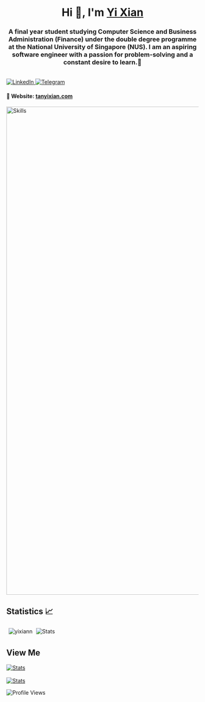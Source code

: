 <h1 align="center">Hi 👋, I'm <a href="https://tanyixian.com">Yi Xian</a></h1>
<h3 align="center">A final year student studying Computer Science and Business Administration (Finance) under the double degree programme at the National University of Singapore (NUS). I am an aspiring software engineer with a passion for problem-solving and a constant desire to learn.🌟</h3>

<br>

<a href="https://www.linkedin.com/in/tan-yi-xian/">
  <img src="https://img.shields.io/badge/LinkedIn-0077b5?style=flat&logo=linkedin" alt="LinkedIn" />
</a>
<a href="https://t.me/yixianns">
  <img src="https://img.shields.io/badge/Telegram-0088cc?style=flat&logo=telegram" alt="Telegram" />
</a>

<h4 align="Left"> 
🔗 Website:  <a href="https://tanyixian.com" target="_blank">tanyixian.com</a> </h4>

<img width="1275" alt="Skills" src="https://github.com/user-attachments/assets/4d02c4f6-8f20-4e37-8969-00edb232be3b" />

<h2 align="Left">Statistics 📈 </h2>

<!-- <img style="padding: 0.4em" align="center" src="https://github-readme-stats.vercel.app/api?username=yixiann&show_icons=true&locale=en&theme=dark"  alt="Stats" /> -->
<img style="padding: 0.4em" align="center" src="https://github-readme-streak-stats.herokuapp.com/?user=yixiann&theme=dark" alt="yixiann" />
<img align="center" src="https://github-readme-stats.vercel.app/api/top-langs?username=yixiann&show_icons=true&locale=en&layout=compact&theme=dark" alt="Stats" />

<h2 align="Left">View Me </h2>
<a href="https://github.com/yixiann/cognito-dashboard" target="_blank" rel="noreferrer" onclick="window.open('http://www.google.com');">
    <img align="center" src="https://github-readme-stats.vercel.app/api/pin?username=yixiann&repo=cognito-dashboard&title_color=fff&icon_color=f9f9f9&text_color=9f9f9f&bg_color=151515" alt="Stats" />
<br/><br/>
<a href="https://github.com/yixiann/task-management" target="_blank" rel="noreferrer" onclick="window.open('http://www.google.com');">
    <img align="center" src="https://github-readme-stats.vercel.app/api/pin?username=yixiann&repo=task-management&title_color=fff&icon_color=f9f9f9&text_color=9f9f9f&bg_color=151515" alt="Stats" />
</a>

&NewLine;

<img src="https://komarev.com/ghpvc/?username=yixiann&style=flat" alt="Profile Views"/>
